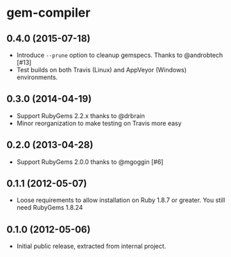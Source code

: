 # gem-compiler

## 0.4.0 (2015-07-18)

- Introduce `--prune` option to cleanup gemspecs. Thanks to @androbtech [#13]
- Test builds on both Travis (Linux) and AppVeyor (Windows) environments.

## 0.3.0 (2014-04-19)

- Support RubyGems 2.2.x thanks to @drbrain
- Minor reorganization to make testing on Travis more easy

## 0.2.0 (2013-04-28)

- Support RubyGems 2.0.0 thanks to @mgoggin [#6]

## 0.1.1 (2012-05-07)

- Loose requirements to allow installation on Ruby 1.8.7 or greater. You
  still need RubyGems 1.8.24

## 0.1.0 (2012-05-06)

- Initial public release, extracted from internal project.
